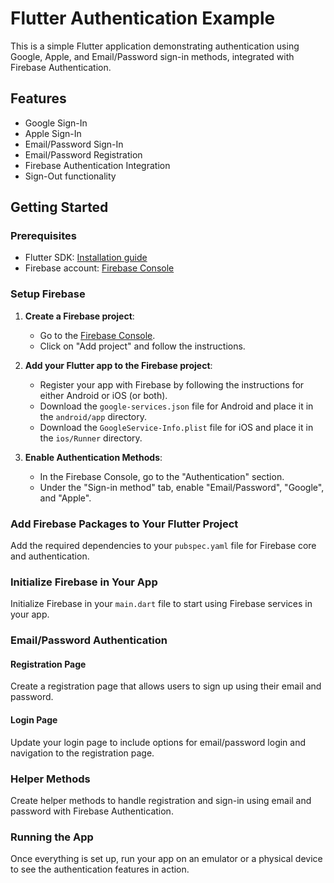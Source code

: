 # Flutter Authentication Example

This is a simple Flutter application demonstrating authentication using Google, Apple, and Email/Password sign-in methods, integrated with Firebase Authentication.

## Features

- Google Sign-In
- Apple Sign-In
- Email/Password Sign-In
- Email/Password Registration
- Firebase Authentication Integration
- Sign-Out functionality

## Getting Started

### Prerequisites

- Flutter SDK: [Installation guide](https://flutter.dev/docs/get-started/install)
- Firebase account: [Firebase Console](https://console.firebase.google.com/)

### Setup Firebase

1. **Create a Firebase project**:
   - Go to the [Firebase Console](https://console.firebase.google.com/).
   - Click on "Add project" and follow the instructions.

2. **Add your Flutter app to the Firebase project**:
   - Register your app with Firebase by following the instructions for either Android or iOS (or both).
   - Download the `google-services.json` file for Android and place it in the `android/app` directory.
   - Download the `GoogleService-Info.plist` file for iOS and place it in the `ios/Runner` directory.

3. **Enable Authentication Methods**:
   - In the Firebase Console, go to the "Authentication" section.
   - Under the "Sign-in method" tab, enable "Email/Password", "Google", and "Apple".

### Add Firebase Packages to Your Flutter Project

Add the required dependencies to your `pubspec.yaml` file for Firebase core and authentication.

### Initialize Firebase in Your App

Initialize Firebase in your `main.dart` file to start using Firebase services in your app.

### Email/Password Authentication

#### Registration Page

Create a registration page that allows users to sign up using their email and password.

#### Login Page

Update your login page to include options for email/password login and navigation to the registration page.

### Helper Methods

Create helper methods to handle registration and sign-in using email and password with Firebase Authentication.

### Running the App

Once everything is set up, run your app on an emulator or a physical device to see the authentication features in action.